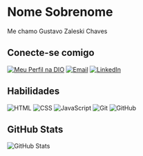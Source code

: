 # Nome Sobrenome

Me chamo Gustavo Zaleski Chaves

## Conecte-se comigo

[![Meu Perfil na DIO](https://img.shields.io/badge/DIO-meu%20perfil-blue)](https://web.dio.me/users/zaleskigu)
[![Email](https://img.shields.io/badge/Email-Enviar%20Email-red)](zaleskigu@gmail.com)
[![LinkedIn](https://img.shields.io/badge/LinkedIn-Conectar-blue)](https://linkedin.com/in/gustavo-zaleski-041491321)

## Habilidades
![HTML](https://img.shields.io/badge/-HTML-orange)
![CSS](https://img.shields.io/badge/-CSS-blue)
![JavaScript](https://img.shields.io/badge/-JavaScript-yellow)
![Git](https://img.shields.io/badge/-Git-black)
![GitHub](https://img.shields.io/badge/-GitHub-grey)

## GitHub Stats

![GitHub Stats](https://github-readme-stats.vercel.app/api?username=seuusername&show_icons=true&theme=radical)


